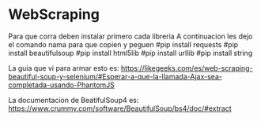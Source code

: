 # WebScraping

Para que corra deben instalar primero cada libreria
A continuacion les dejo el comando nama para que copien y peguen
#pip install requests
#pip install beautifulsoup
#pip install html5lib
#pip install urllib
#pip install string

La guia que vi para armar esto es: https://likegeeks.com/es/web-scraping-beautiful-soup-y-selenium/#Esperar-a-que-la-llamada-Ajax-sea-completada-usando-PhantomJS 

La documentacion de BeatifulSoup4 es: https://www.crummy.com/software/BeautifulSoup/bs4/doc/#extract  